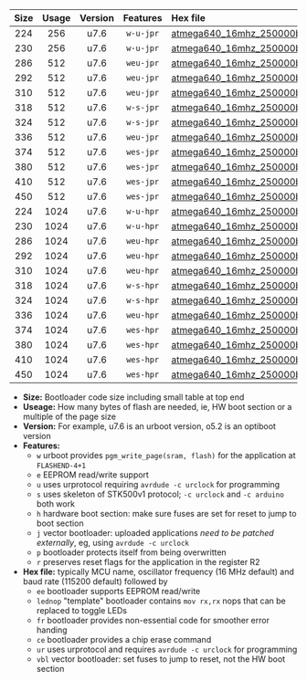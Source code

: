 |Size|Usage|Version|Features|Hex file|
|:-:|:-:|:-:|:-:|:--|
|224|256|u7.6|`w-u-jpr`|[atmega640_16mhz_250000bps_ur_vbl.hex](https://raw.githubusercontent.com/stefanrueger/urboot/main/atmega640_16mhz_250000bps_ur_vbl.hex)|
|230|256|u7.6|`w-u-jpr`|[atmega640_16mhz_250000bps_lednop_ur_vbl.hex](https://raw.githubusercontent.com/stefanrueger/urboot/main/atmega640_16mhz_250000bps_lednop_ur_vbl.hex)|
|286|512|u7.6|`weu-jpr`|[atmega640_16mhz_250000bps_ee_ur_vbl.hex](https://raw.githubusercontent.com/stefanrueger/urboot/main/atmega640_16mhz_250000bps_ee_ur_vbl.hex)|
|292|512|u7.6|`weu-jpr`|[atmega640_16mhz_250000bps_ee_lednop_ur_vbl.hex](https://raw.githubusercontent.com/stefanrueger/urboot/main/atmega640_16mhz_250000bps_ee_lednop_ur_vbl.hex)|
|310|512|u7.6|`weu-jpr`|[atmega640_16mhz_250000bps_ee_lednop_fr_ur_vbl.hex](https://raw.githubusercontent.com/stefanrueger/urboot/main/atmega640_16mhz_250000bps_ee_lednop_fr_ur_vbl.hex)|
|318|512|u7.6|`w-s-jpr`|[atmega640_16mhz_250000bps_vbl.hex](https://raw.githubusercontent.com/stefanrueger/urboot/main/atmega640_16mhz_250000bps_vbl.hex)|
|324|512|u7.6|`w-s-jpr`|[atmega640_16mhz_250000bps_lednop_vbl.hex](https://raw.githubusercontent.com/stefanrueger/urboot/main/atmega640_16mhz_250000bps_lednop_vbl.hex)|
|336|512|u7.6|`weu-jpr`|[atmega640_16mhz_250000bps_ee_lednop_fr_ce_ur_vbl.hex](https://raw.githubusercontent.com/stefanrueger/urboot/main/atmega640_16mhz_250000bps_ee_lednop_fr_ce_ur_vbl.hex)|
|374|512|u7.6|`wes-jpr`|[atmega640_16mhz_250000bps_ee_vbl.hex](https://raw.githubusercontent.com/stefanrueger/urboot/main/atmega640_16mhz_250000bps_ee_vbl.hex)|
|380|512|u7.6|`wes-jpr`|[atmega640_16mhz_250000bps_ee_lednop_vbl.hex](https://raw.githubusercontent.com/stefanrueger/urboot/main/atmega640_16mhz_250000bps_ee_lednop_vbl.hex)|
|410|512|u7.6|`wes-jpr`|[atmega640_16mhz_250000bps_ee_lednop_fr_vbl.hex](https://raw.githubusercontent.com/stefanrueger/urboot/main/atmega640_16mhz_250000bps_ee_lednop_fr_vbl.hex)|
|450|512|u7.6|`wes-jpr`|[atmega640_16mhz_250000bps_ee_lednop_fr_ce_vbl.hex](https://raw.githubusercontent.com/stefanrueger/urboot/main/atmega640_16mhz_250000bps_ee_lednop_fr_ce_vbl.hex)|
|224|1024|u7.6|`w-u-hpr`|[atmega640_16mhz_250000bps_ur.hex](https://raw.githubusercontent.com/stefanrueger/urboot/main/atmega640_16mhz_250000bps_ur.hex)|
|230|1024|u7.6|`w-u-hpr`|[atmega640_16mhz_250000bps_lednop_ur.hex](https://raw.githubusercontent.com/stefanrueger/urboot/main/atmega640_16mhz_250000bps_lednop_ur.hex)|
|286|1024|u7.6|`weu-hpr`|[atmega640_16mhz_250000bps_ee_ur.hex](https://raw.githubusercontent.com/stefanrueger/urboot/main/atmega640_16mhz_250000bps_ee_ur.hex)|
|292|1024|u7.6|`weu-hpr`|[atmega640_16mhz_250000bps_ee_lednop_ur.hex](https://raw.githubusercontent.com/stefanrueger/urboot/main/atmega640_16mhz_250000bps_ee_lednop_ur.hex)|
|310|1024|u7.6|`weu-hpr`|[atmega640_16mhz_250000bps_ee_lednop_fr_ur.hex](https://raw.githubusercontent.com/stefanrueger/urboot/main/atmega640_16mhz_250000bps_ee_lednop_fr_ur.hex)|
|318|1024|u7.6|`w-s-hpr`|[atmega640_16mhz_250000bps.hex](https://raw.githubusercontent.com/stefanrueger/urboot/main/atmega640_16mhz_250000bps.hex)|
|324|1024|u7.6|`w-s-hpr`|[atmega640_16mhz_250000bps_lednop.hex](https://raw.githubusercontent.com/stefanrueger/urboot/main/atmega640_16mhz_250000bps_lednop.hex)|
|336|1024|u7.6|`weu-hpr`|[atmega640_16mhz_250000bps_ee_lednop_fr_ce_ur.hex](https://raw.githubusercontent.com/stefanrueger/urboot/main/atmega640_16mhz_250000bps_ee_lednop_fr_ce_ur.hex)|
|374|1024|u7.6|`wes-hpr`|[atmega640_16mhz_250000bps_ee.hex](https://raw.githubusercontent.com/stefanrueger/urboot/main/atmega640_16mhz_250000bps_ee.hex)|
|380|1024|u7.6|`wes-hpr`|[atmega640_16mhz_250000bps_ee_lednop.hex](https://raw.githubusercontent.com/stefanrueger/urboot/main/atmega640_16mhz_250000bps_ee_lednop.hex)|
|410|1024|u7.6|`wes-hpr`|[atmega640_16mhz_250000bps_ee_lednop_fr.hex](https://raw.githubusercontent.com/stefanrueger/urboot/main/atmega640_16mhz_250000bps_ee_lednop_fr.hex)|
|450|1024|u7.6|`wes-hpr`|[atmega640_16mhz_250000bps_ee_lednop_fr_ce.hex](https://raw.githubusercontent.com/stefanrueger/urboot/main/atmega640_16mhz_250000bps_ee_lednop_fr_ce.hex)|

- **Size:** Bootloader code size including small table at top end
- **Useage:** How many bytes of flash are needed, ie, HW boot section or a multiple of the page size
- **Version:** For example, u7.6 is an urboot version, o5.2 is an optiboot version
- **Features:**
  + `w` urboot provides `pgm_write_page(sram, flash)` for the application at `FLASHEND-4+1`
  + `e` EEPROM read/write support
  + `u` uses urprotocol requiring `avrdude -c urclock` for programming
  + `s` uses skeleton of STK500v1 protocol; `-c urclock` and `-c arduino` both work
  + `h` hardware boot section: make sure fuses are set for reset to jump to boot section
  + `j` vector bootloader: uploaded applications *need to be patched externally*, eg, using `avrdude -c urclock`
  + `p` bootloader protects itself from being overwritten
  + `r` preserves reset flags for the application in the register R2
- **Hex file:** typically MCU name, oscillator frequency (16 MHz default) and baud rate (115200 default) followed by
  + `ee` bootloader supports EEPROM read/write
  + `lednop` "template" bootloader contains `mov rx,rx` nops that can be replaced to toggle LEDs
  + `fr` bootloader provides non-essential code for smoother error handing
  + `ce` bootloader provides a chip erase command
  + `ur` uses urprotocol and requires `avrdude -c urclock` for programming
  + `vbl` vector bootloader: set fuses to jump to reset, not the HW boot section
